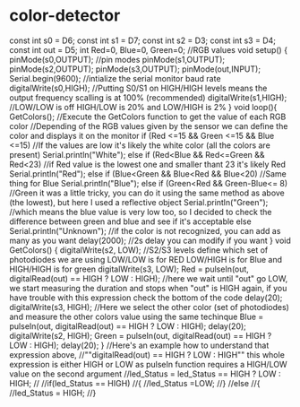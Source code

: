 # color-detector

const int s0 = D6;
const int s1 = D7;
const int s2 = D3;
const int s3 = D4;
const int out = D5;
int Red=0, Blue=0, Green=0; //RGB values
void setup()
{
pinMode(s0,OUTPUT); //pin modes
pinMode(s1,OUTPUT);
pinMode(s2,OUTPUT);
pinMode(s3,OUTPUT);
pinMode(out,INPUT);
Serial.begin(9600); //intialize the serial monitor baud rate
digitalWrite(s0,HIGH); //Putting S0/S1 on HIGH/HIGH levels means the output
frequency scalling is at 100% (recommended)
digitalWrite(s1,HIGH); //LOW/LOW is off HIGH/LOW is 20% and LOW/HIGH is
2%
}
void loop(){
GetColors(); //Execute the GetColors function to get the value of
each RGB color
//Depending of the RGB values given by the sensor we can
define the color and displays it on the monitor
if (Red <=15 && Green <=15 && Blue <=15) //If the values are low it's likely the
white color (all the colors are present)
Serial.println("White");
else if (Red<Blue && Red<=Green && Red<23) //if Red value is the lowest one
and smaller thant 23 it's likely Red
Serial.println("Red");
else if (Blue<Green && Blue<Red && Blue<20) //Same thing for Blue
Serial.println("Blue");
else if (Green<Red && Green-Blue<= 8) //Green it was a little tricky, you can
do it using the same method as above (the lowest), but here I used a reflective object
Serial.println("Green"); //which means the blue value is very low too,
so I decided to check the difference between green and blue and see if it's acceptable
else
Serial.println("Unknown"); //if the color is not recognized, you can add as
many as you want
delay(2000); //2s delay you can modify if you want
}
void GetColors()
{
digitalWrite(s2, LOW); //S2/S3 levels define which set of
photodiodes we are using LOW/LOW is for RED LOW/HIGH is for Blue and
HIGH/HIGH is for green
digitalWrite(s3, LOW);
Red = pulseIn(out, digitalRead(out) == HIGH ? LOW : HIGH); //here we wait until
"out" go LOW, we start measuring the duration and stops when "out" is HIGH again,
if you have trouble with this expression check the bottom of the code
delay(20);
digitalWrite(s3, HIGH); //Here we select the other color (set of
photodiodes) and measure the other colors value using the same techinque
Blue = pulseIn(out, digitalRead(out) == HIGH ? LOW : HIGH);
delay(20);
digitalWrite(s2, HIGH);
Green = pulseIn(out, digitalRead(out) == HIGH ? LOW : HIGH);
delay(20);
}
//Here's an example how to understand that expression above,
//""digitalRead(out) == HIGH ? LOW : HIGH"" this whole expression is either HIGH
or LOW as pulseIn function requires a HIGH/LOW value on the second argument
//led_Status = led_Status == HIGH ? LOW : HIGH;
//
//if(led_Status == HIGH)
//{
//led_Status =LOW;
//}
//else
//{
//led_Status = HIGH;
//}
